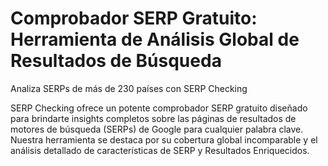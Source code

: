# Comprobador SERP Gratuito: Herramienta de Análisis Global de Resultados de Búsqueda

Analiza SERPs de más de 230 países con SERP Checking

SERP Checking ofrece un potente comprobador SERP gratuito diseñado para brindarte insights completos sobre las páginas de resultados de motores de búsqueda (SERPs) de Google para cualquier palabra clave. Nuestra herramienta se destaca por su cobertura global incomparable y el análisis detallado de características de SERP y Resultados Enriquecidos.
